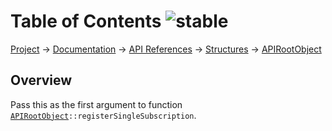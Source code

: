 # Table of Contents ![stable]
[Project](https://github.com/ksxatompackages/quick-spawn) → [Documentation](../..) → [API References](..) → [Structures](.) → [APIRootObject](./api.md)

## Overview

Pass this as the first argument to function <code>[APIRootObject](./classes/api.md)::registerSingleSubscription</code>.

[fixed]: https://rawgithub.com/ksxatompackages/quick-spawn/documentation/docs/images/badges/fixed.svg
[stable]: https://rawgithub.com/ksxatompackages/quick-spawn/documentation/docs/images/badges/stable.svg
[exprimental]: https://rawgithub.com/ksxatompackages/quick-spawn/documentation/docs/images/badges/exprimental.svg
[deprecated]: https://rawgithub.com/ksxatompackages/quick-spawn/documentation/docs/images/badges/deprecated.svg
